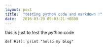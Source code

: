 ```yaml
---
layout: post
title:  "testing python code and markdown !"
date:   2016-03-20 09:03:21 +0800
---
```


this is just to test the *python* code

`
def Hi():
    print "hello my blog"
`

